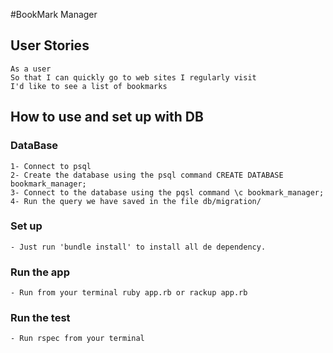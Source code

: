 #BookMark Manager

## User Stories
```
As a user
So that I can quickly go to web sites I regularly visit
I'd like to see a list of bookmarks
```

## How to use and set up with DB

### DataBase
```
1- Connect to psql
2- Create the database using the psql command CREATE DATABASE bookmark_manager;
3- Connect to the database using the pqsl command \c bookmark_manager;
4- Run the query we have saved in the file db/migration/
```
### Set up

```
- Just run 'bundle install' to install all de dependency.
```

### Run the app
```
- Run from your terminal ruby app.rb or rackup app.rb
```
### Run the test

```
- Run rspec from your terminal
```

